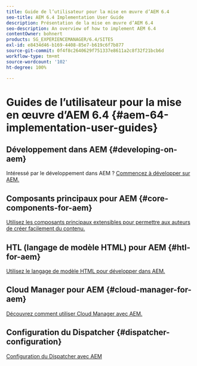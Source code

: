 ```yaml
---
title: Guide de l’utilisateur pour la mise en œuvre d’AEM 6.4
seo-title: AEM 6.4 Implementation User Guide
description: Présentation de la mise en œuvre d’AEM 6.4
seo-description: An overview of how to implement AEM 6.4
contentOwner: bohnert
products: SG_EXPERIENCEMANAGER/6.4/SITES
exl-id: e8434d46-b169-4408-85e7-b619c6f7b877
source-git-commit: 0f4f8c2640629f751337e8611a2c8f32f21bcb6d
workflow-type: tm+mt
source-wordcount: '102'
ht-degree: 100%

---
```


# Guides de l’utilisateur pour la mise en œuvre d’AEM 6.4 {#aem-64-implementation-user-guides}

## Développement dans AEM {#developing-on-aem}

Intéressé par le développement dans AEM ? [Commencez à développer sur AEM.](/help/sites-developing/home.md)

## Composants principaux pour AEM {#core-components-for-aem}

[Utilisez les composants principaux extensibles pour permettre aux auteurs de créer facilement du contenu.](https://experienceleague.adobe.com/docs/experience-manager-core-components/using/introduction.html?lang=fr)

## HTL (langage de modèle HTML) pour AEM {#htl-for-aem}

[Utilisez le langage de modèle HTML pour développer dans AEM.](https://experienceleague.adobe.com/docs/experience-manager-htl/using/overview.html?lang=fr)

## Cloud Manager pour AEM {#cloud-manager-for-aem}

[Découvrez comment utiliser Cloud Manager avec AEM.](https://experienceleague.adobe.com/docs/experience-manager-cloud-manager/using/introduction-to-cloud-manager.html?lang=fr)

## Configuration du Dispatcher {#dispatcher-configuration}

[Configuration du Dispatcher avec AEM](https://experienceleague.adobe.com/docs/experience-manager-dispatcher/using/dispatcher.html?lang=fr)
